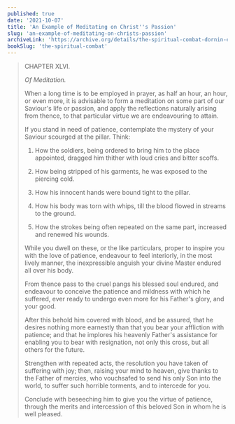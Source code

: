 ```yaml
---
published: true
date: '2021-10-07'
title: 'An Example of Meditating on Christ''s Passion'
slug: 'an-example-of-meditating-on-christs-passion'
archiveLink: 'https://archive.org/details/the-spiritual-combat-dornin-edition/page/169?view=theater'
bookSlug: 'the-spiritual-combat'
---
```


> CHAPTER XLVI.
>
> *Of Meditation.*
>
> When a long time is to be employed in prayer, as half an hour, an hour, or even more, it is advisable to form a meditation on some part of our Saviour's life or passion, and apply the reflections naturally arising from thence, to that particular virtue we are endeavouring to attain.
>
> If you stand in need of patience, contemplate the mystery of your Saviour scourged at the pillar. Think:
>
> 1. How the soldiers, being ordered to bring him to the place appointed, dragged him thither with loud cries and bitter scoffs.
>
> 2. How being stripped of his garments, he was exposed to the piercing cold.
>
> 3. How his innocent hands were bound tight to the pillar.
>
> 4. How his body was torn with whips, till the blood flowed in streams to the ground.
>
> 5. How the strokes being often repeated on the same part, increased and renewed his wounds.
>
> While you dwell on these, or the like particulars, proper to inspire you with the love of patience, endeavour to feel interiorly, in the most lively manner, the inexpressible anguish your divine Master endured all over his body.
>
> From thence pass to the cruel pangs his blessed soul endured, and endeavour to conceive the patience and mildness with which he suffered, ever ready to undergo even more for his Father's glory, and your good.
>
> After this behold him covered with blood, and be assured, that he desires nothing more earnestly than that you bear your affliction with patience; and that he implores his heavenly Father's assistance for enabling you to bear with resignation, not only this cross, but all others for the future.
>
> Strengthen with repeated acts, the resolution you have taken of suffering with joy; then, raising your mind to heaven, give thanks to the Father of mercies, who vouchsafed to send his only Son into the world, to suffer such horrible torments, and to intercede for you.
>
> Conclude with beseeching him to give you the virtue of patience, through the merits and intercession of this beloved Son in whom he is well pleased.